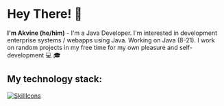 # Hey There! 👋
**I'm Akvine (he/him)** - I'm a Java Developer.  I'm interested in development enterprise systems / webapps using Java. Working on Java (8-21). I work on random projects in my free time for my own pleasure and self-development  💻 🎓
## My technology stack:
[![SkillIcons](https://skillicons.dev/icons?i=java,spring,hibernate,postgres,postman,kafka,docker)](https://skillicons.dev)<br/>
